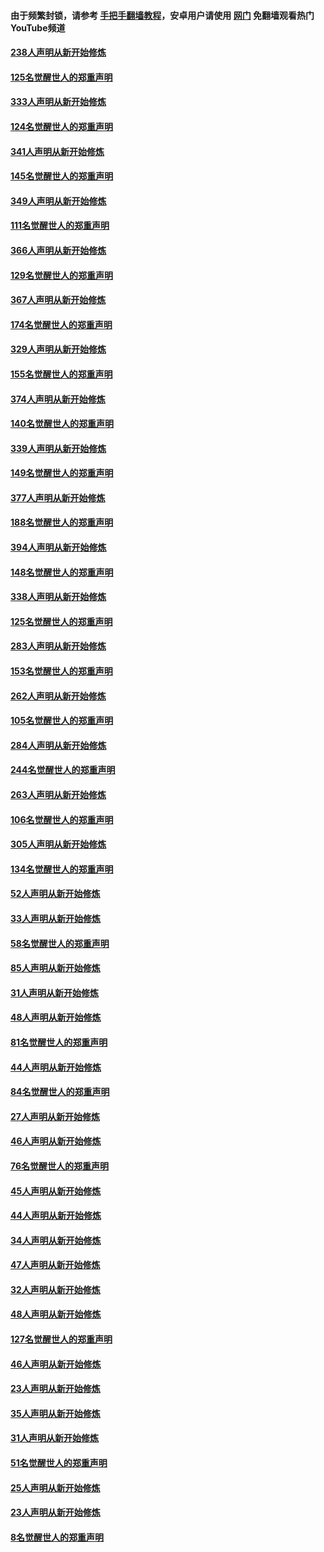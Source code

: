 #### 由于频繁封锁，请参考 [手把手翻墙教程](https://github.com/gfw-breaker/guides/wiki/)，安卓用户请使用 [网门](https://github.com/gfw-breaker/nogfw/blob/master/dl.md?t=07120900) 免翻墙观看热门YouTube频道 

#### [238人声明从新开始修炼](../pages/91/427767.md?t=07120900) 

#### [125名觉醒世人的郑重声明](../pages/91/427766.md?t=07120900) 

#### [333人声明从新开始修炼](../pages/91/427525.md?t=07120900) 

#### [124名觉醒世人的郑重声明](../pages/91/427524.md?t=07120900) 

#### [341人声明从新开始修炼](../pages/91/427255.md?t=07120900) 

#### [145名觉醒世人的郑重声明](../pages/91/427254.md?t=07120900) 

#### [349人声明从新开始修炼](../pages/91/426969.md?t=07120900) 

#### [111名觉醒世人的郑重声明](../pages/91/426968.md?t=07120900) 

#### [366人声明从新开始修炼](../pages/91/426737.md?t=07120900) 

#### [129名觉醒世人的郑重声明](../pages/91/426736.md?t=07120900) 

#### [367人声明从新开始修炼](../pages/91/426421.md?t=07120900) 

#### [174名觉醒世人的郑重声明](../pages/91/426420.md?t=07120900) 

#### [329人声明从新开始修炼](../pages/91/426139.md?t=07120900) 

#### [155名觉醒世人的郑重声明](../pages/91/426138.md?t=07120900) 

#### [374人声明从新开始修炼](../pages/91/425811.md?t=07120900) 

#### [140名觉醒世人的郑重声明](../pages/91/425810.md?t=07120900) 

#### [339人声明从新开始修炼](../pages/91/425690.md?t=07120900) 

#### [149名觉醒世人的郑重声明](../pages/91/425689.md?t=07120900) 

#### [377人声明从新开始修炼](../pages/91/424867.md?t=07120900) 

#### [188名觉醒世人的郑重声明](../pages/91/424866.md?t=07120900) 

#### [394人声明从新开始修炼](../pages/91/423914.md?t=07120900) 

#### [148名觉醒世人的郑重声明](../pages/91/423913.md?t=07120900) 

#### [338人声明从新开始修炼](../pages/91/423540.md?t=07120900) 

#### [125名觉醒世人的郑重声明](../pages/91/423539.md?t=07120900) 

#### [283人声明从新开始修炼](../pages/91/423296.md?t=07120900) 

#### [153名觉醒世人的郑重声明](../pages/91/423295.md?t=07120900) 

#### [262人声明从新开始修炼](../pages/91/423004.md?t=07120900) 

#### [105名觉醒世人的郑重声明](../pages/91/423003.md?t=07120900) 

#### [284人声明从新开始修炼](../pages/91/422707.md?t=07120900) 

#### [244名觉醒世人的郑重声明](../pages/91/422706.md?t=07120900) 

#### [263人声明从新开始修炼](../pages/91/422553.md?t=07120900) 

#### [106名觉醒世人的郑重声明](../pages/91/422552.md?t=07120900) 

#### [305人声明从新开始修炼](../pages/91/422153.md?t=07120900) 

#### [134名觉醒世人的郑重声明](../pages/91/422152.md?t=07120900) 

#### [52人声明从新开始修炼](../pages/91/421846.md?t=07120900) 

#### [33人声明从新开始修炼](../pages/91/421804.md?t=07120900) 

#### [58名觉醒世人的郑重声明](../pages/91/421845.md?t=07120900) 

#### [85人声明从新开始修炼](../pages/91/421769.md?t=07120900) 

#### [31人声明从新开始修炼](../pages/91/421763.md?t=07120900) 

#### [48人声明从新开始修炼](../pages/91/421605.md?t=07120900) 

#### [81名觉醒世人的郑重声明](../pages/91/421656.md?t=07120900) 

#### [44人声明从新开始修炼](../pages/91/421544.md?t=07120900) 

#### [84名觉醒世人的郑重声明](../pages/91/421543.md?t=07120900) 

#### [27人声明从新开始修炼](../pages/91/421465.md?t=07120900) 

#### [46人声明从新开始修炼](../pages/91/421454.md?t=07120900) 

#### [76名觉醒世人的郑重声明](../pages/91/421453.md?t=07120900) 

#### [45人声明从新开始修炼](../pages/91/421452.md?t=07120900) 

#### [44人声明从新开始修炼](../pages/91/421422.md?t=07120900) 

#### [34人声明从新开始修炼](../pages/91/421322.md?t=07120900) 

#### [47人声明从新开始修炼](../pages/91/421264.md?t=07120900) 

#### [32人声明从新开始修炼](../pages/91/421225.md?t=07120900) 

#### [48人声明从新开始修炼](../pages/91/421202.md?t=07120900) 

#### [127名觉醒世人的郑重声明](../pages/91/421224.md?t=07120900) 

#### [46人声明从新开始修炼](../pages/91/421203.md?t=07120900) 

#### [23人声明从新开始修炼](../pages/91/421138.md?t=07120900) 

#### [35人声明从新开始修炼](../pages/91/421122.md?t=07120900) 

#### [31人声明从新开始修炼](../pages/91/421081.md?t=07120900) 

#### [51名觉醒世人的郑重声明](../pages/91/421080.md?t=07120900) 

#### [25人声明从新开始修炼](../pages/91/421020.md?t=07120900) 

#### [23人声明从新开始修炼](../pages/91/420884.md?t=07120900) 

#### [8名觉醒世人的郑重声明](../pages/91/420883.md?t=07120900) 

